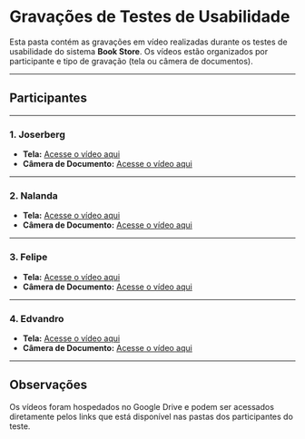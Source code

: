 # **Gravações de Testes de Usabilidade**

Esta pasta contém as gravações em vídeo realizadas durante os testes de usabilidade do sistema **Book Store**. Os vídeos estão organizados por participante e tipo de gravação (tela ou câmera de documentos).

---

## **Participantes**

---

### **1. Joserberg**
- **Tela:**
  [Acesse o vídeo aqui](Participant_Joserberg/Screen_Recordings.md)
- **Câmera de Documento:**
  [Acesse o vídeo aqui](Participant_Joserberg/Document_Camera.md)

---

### **2. Nalanda**
- **Tela:**
  [Acesse o vídeo aqui](Participant_Nalanda/Screen_Recordings.md)
- **Câmera de Documento:**
  [Acesse o vídeo aqui](Participant_Nalanda/Document_Camera.md)

---

### **3. Felipe**
- **Tela:**
  [Acesse o vídeo aqui](Participant_Felipe/Screen_Recordings.md)
- **Câmera de Documento:**
  [Acesse o vídeo aqui](Participant_Felipe/Document_Camera.md)

---

### **4. Edvandro**
- **Tela:**
  [Acesse o vídeo aqui](Participant_Edvandro/Screen_Recordings.md)
- **Câmera de Documento:**
  [Acesse o vídeo aqui](Participant_Edvandro/Document_Camera.md)

---


## **Observações**
Os vídeos foram hospedados no Google Drive e podem ser acessados diretamente pelos links que está disponível nas pastas dos participantes do teste.



